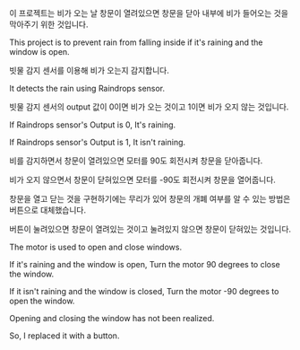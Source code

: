 이 프로젝트는 비가 오는 날 창문이 열려있으면 창문을 닫아 내부에 비가 들어오는 것을 막아주기 위한 것입니다.

This project is to prevent rain from falling inside if it's raining and the window is open.



빗물 감지 센서를 이용해 비가 오는지 감지합니다.

It detects the rain using Raindrops sensor.



빗물 감지 센서의 output 값이 0이면 비가 오는 것이고 1이면 비가 오지 않는 것입니다.

If Raindrops sensor's Output is 0, It's raining.

If Raindrops sensor's Output is 1, It isn't raining.



비를 감지하면서 창문이 열려있으면 모터를 90도 회전시켜 창문을 닫아줍니다.

비가 오지 않으면서 창문이 닫혀있으면 모터를 -90도 회전시켜 창문을 열어줍니다.

창문을 열고 닫는 것을 구현하기에는 무리가 있어 창문의 개폐 여부를 알 수 있는 방법은 버튼으로 대체했습니다.

버튼이 눌려있으면 창문이 열려있는 것이고 눌려있지 않으면 창문이 닫혀있는 것입니다.

The motor is used to open and close windows.

If it's raining and the window is open, Turn the motor 90 degrees to close the window.

If it isn't raining and the window is closed, Turn the motor -90 degrees to open the window.

Opening and closing the window has not been realized.

So, I replaced it with a button.
